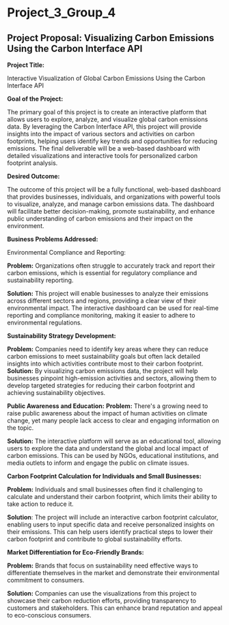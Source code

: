 # Project_3_Group_4

## Project Proposal: Visualizing Carbon Emissions Using the Carbon Interface API

**Project Title:**

Interactive Visualization of Global Carbon Emissions Using the Carbon Interface API

**Goal of the Project:**

The primary goal of this project is to create an interactive platform that allows users to explore, analyze, and visualize global carbon emissions data. By leveraging the Carbon Interface API, this project will provide insights into the impact of various sectors and activities on carbon footprints, helping users identify key trends and opportunities for reducing emissions. The final deliverable will be a web-based dashboard with detailed visualizations and interactive tools for personalized carbon footprint analysis.

**Desired Outcome:**

The outcome of this project will be a fully functional, web-based dashboard that provides businesses, individuals, and organizations with powerful tools to visualize, analyze, and manage carbon emissions data. The dashboard will facilitate better decision-making, promote sustainability, and enhance public understanding of carbon emissions and their impact on the environment.

**Business Problems Addressed:**

Environmental Compliance and Reporting:

**Problem:**
Organizations often struggle to accurately track and report their carbon emissions, which is essential for regulatory compliance and sustainability reporting.

**Solution:** 
This project will enable businesses to analyze their emissions across different sectors and regions, providing a clear view of their environmental impact. The interactive dashboard can be used for real-time reporting and compliance monitoring, making it easier to adhere to environmental regulations.

**Sustainability Strategy Development:**

**Problem:** 
Companies need to identify key areas where they can reduce carbon emissions to meet sustainability goals but often lack detailed insights into which activities contribute most to their carbon footprint.
**Solution:** By visualizing carbon emissions data, the project will help businesses pinpoint high-emission activities and sectors, allowing them to develop targeted strategies for reducing their carbon footprint and achieving sustainability objectives.

**Public Awareness and Education:**
**Problem:** There's a growing need to raise public awareness about the impact of human activities on climate change, yet many people lack access to clear and engaging information on the topic.

**Solution:** 
The interactive platform will serve as an educational tool, allowing users to explore the data and understand the global and local impact of carbon emissions. This can be used by NGOs, educational institutions, and media outlets to inform and engage the public on climate issues.

**Carbon Footprint Calculation for Individuals and Small Businesses:**

**Problem:** 
Individuals and small businesses often find it challenging to calculate and understand their carbon footprint, which limits their ability to take action to reduce it.

**Solution**: 
The project will include an interactive carbon footprint calculator, enabling users to input specific data and receive personalized insights on their emissions. This can help users identify practical steps to lower their carbon footprint and contribute to global sustainability efforts.

**Market Differentiation for Eco-Friendly Brands:**

**Problem:**
Brands that focus on sustainability need effective ways to differentiate themselves in the market and demonstrate their environmental commitment to consumers.

**Solution:** Companies can use the visualizations from this project to showcase their carbon reduction efforts, providing transparency to customers and stakeholders. This can enhance brand reputation and appeal to eco-conscious consumers.









